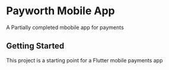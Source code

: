 # Payworth Mobile App

A Partially completed mbobile app for payments

## Getting Started

This project is a starting point for a Flutter mobile payments app


